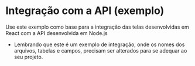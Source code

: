 # Integração com a API (exemplo)

Use este exemplo como base para a integração das telas desenvolvidas em React com a API desenvolvida em Node.js

 - Lembrando que este é um exemplo de integração, onde os nomes dos arquivos, tabelas e campos, precisam ser alterados para se adequar ao seu projeto.